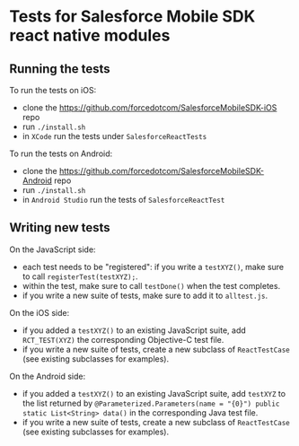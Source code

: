 # Tests for Salesforce Mobile SDK react native modules

## Running the tests
To run the tests on iOS:
- clone the https://github.com/forcedotcom/SalesforceMobileSDK-iOS repo
- run `./install.sh`
- in `XCode` run the tests under `SalesforceReactTests`

To run the tests on Android:
- clone the https://github.com/forcedotcom/SalesforceMobileSDK-Android repo
- run `./install.sh`
- in `Android Studio` run the tests of `SalesforceReactTest`

## Writing new tests
On the JavaScript side:
- each test needs to be "registered": if you write a `testXYZ()`, make sure to call `registerTest(testXYZ);`.
- within the test, make sure to call `testDone()` when the test completes.
- if you write a new suite of tests, make sure to add it to `alltest.js`.

On the iOS side:
- if you added a `testXYZ()` to an existing JavaScript suite, add `RCT_TEST(XYZ)` the corresponding Objective-C test file.
- if you write a new suite of tests, create a new subclass of `ReactTestCase` (see existing subclasses for examples).

On the Android side:
- if you added a `testXYZ()` to an existing JavaScript suite, add `testXYZ` to the list returned by `@Parameterized.Parameters(name = "{0}") public static List<String> data()` in the corresponding Java test file.
- if you write a new suite of tests, create a new subclass of `ReactTestCase` (see existing subclasses for examples).



